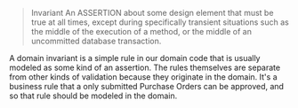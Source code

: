 > Invariant
> An ASSERTION about some design element that must be true at all times, except during specifically transient situations such as the middle of the execution of a method, or the middle of an uncommitted database transaction.

A domain invariant is a simple rule in our domain code that is usually modeled as some kind of an assertion. The rules themselves are separate from other kinds of validation because they originate in the domain. It's a business rule that a only submitted Purchase Orders can be approved, and so that rule should be modeled in the domain.
